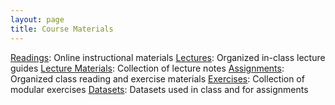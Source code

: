 ```yaml
---
layout: page
title: Course Materials
---
```


<a href="{{ site.baseurl}}/readings">
<i class="fa fa-book fa-fw"></i> Readings</a>: Online instructional materials

<a href="{{ site.baseurl}}/lectures">
<i class="fa fa-comment fa-fw"></i> Lectures</a>: Organized in-class lecture guides

<a href="{{ site.baseurl}}/materials">
<i class="fa fa-list-alt fa-fw"></i> Lecture Materials</a>: Collection of lecture notes

<a href="{{ site.baseurl}}/assignments">
<i class="fa fa-keyboard-o fa-fw"></i> Assignments</a>: Organized class reading and exercise materials

<a href="{{ site.baseurl}}/exercises">
<i class="fa fa-magic fa-fw"></i> Exercises</a>: Collection of modular exercises

<a href="{{ site.baseurl}}/materials/datasets">
<i class="fa fa-download fa-fw"></i> Datasets</a>: Datasets used in class and for assignments
